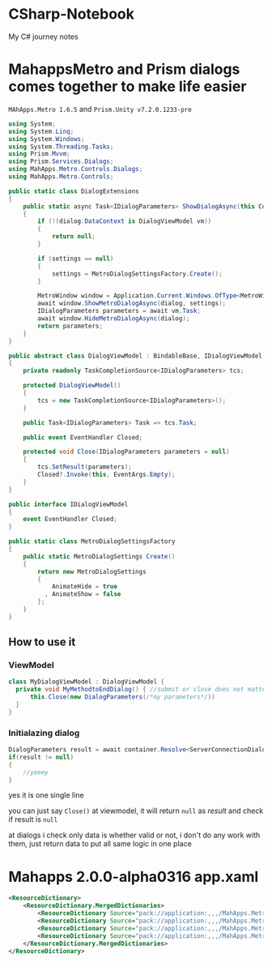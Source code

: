 # CSharp-Notebook
My C# journey notes




# MahappsMetro and Prism dialogs comes together to make life easier

`MAhApps.Metro 1.6.5` and `Prism.Unity v7.2.0.1233-pre` 

```C#
using System;
using System.Linq;
using System.Windows;
using System.Threading.Tasks;
using Prism.Mvvm;
using Prism.Services.Dialogs;
using MahApps.Metro.Controls.Dialogs;
using MahApps.Metro.Controls;

public static class DialogExtensions
{
    public static async Task<IDialogParameters> ShowDialogAsync(this CustomDialog dialog, MetroDialogSettings settings = null)
    {
        if (!(dialog.DataContext is DialogViewModel vm))
        {
            return null;
        }

        if (settings == null)
        {
            settings = MetroDialogSettingsFactory.Create();
        }

        MetroWindow window = Application.Current.Windows.OfType<MetroWindow>().First();
        await window.ShowMetroDialogAsync(dialog, settings);
        IDialogParameters parameters = await vm.Task;
        await window.HideMetroDialogAsync(dialog);
        return parameters;
    }
}

public abstract class DialogViewModel : BindableBase, IDialogViewModel
{
    private readonly TaskCompletionSource<IDialogParameters> tcs;

    protected DialogViewModel()
    {
        tcs = new TaskCompletionSource<IDialogParameters>();
    }

    public Task<IDialogParameters> Task => tcs.Task;

    public event EventHandler Closed;

    protected void Close(IDialogParameters parameters = null)
    {
        tcs.SetResult(parameters);
        Closed?.Invoke(this, EventArgs.Empty);
    }
}

public interface IDialogViewModel
{
    event EventHandler Closed;
}

public static class MetroDialogSettingsFactory
{
    public static MetroDialogSettings Create()
    {
        return new MetroDialogSettings
        {
            AnimateHide = true
          , AnimateShow = false
        };
    }
}
```

## How to use it

### ViewModel

```C#
class MyDialogViewModel : DialogViewModel {
  private void MyMethodtoEndDialog() { //submit or close does not matter
      this.Close(new DialogParameters(/*my parameters*/))
  }
}
```

### Initialazing dialog

```C#
DialogParameters result = await container.Resolve<ServerConnectionDialog>().ShowDialogAsync();
if(result != null)
{
    //yeeey
}
```
yes it is one single line

you can just say `Close()` at viewmodel, it will return `null` as *result* and check if result is `null` 

at dialogs i check only data is whether valid or not, i don't do any work with them, just return data to put all same logic in one place

# Mahapps 2.0.0-alpha0316 app.xaml

```xml
<ResourceDictionary>
    <ResourceDictionary.MergedDictionaries>
        <ResourceDictionary Source="pack://application:,,,/MahApps.Metro;component/Styles/Controls.xaml" />
        <ResourceDictionary Source="pack://application:,,,/MahApps.Metro;component/Styles/Fonts.xaml" />
        <ResourceDictionary Source="pack://application:,,,/MahApps.Metro;component/styles/flatbutton.xaml" />
        <ResourceDictionary Source="pack://application:,,,/MahApps.Metro;component/styles/themes/dark.blue.xaml" />
    </ResourceDictionary.MergedDictionaries>
</ResourceDictionary>
```


